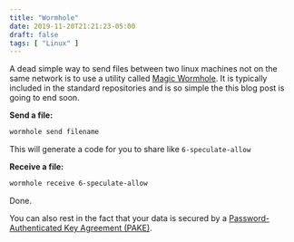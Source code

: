 ```yaml
---
title: "Wormhole"
date: 2019-11-20T21:21:23-05:00
draft: false
tags: [ "Linux" ]
---
```


A dead simple way to send files between two linux machines not on the same network is to use a utility called [Magic Wormhole](https://github.com/warner/magic-wormhole). It is typically included in the standard repositories and is so simple the this blog post is going to end soon.

**Send a file:**

```bash
wormhole send filename 
```

This will generate a code for you to share like `6-speculate-allow`

**Receive a file:**

```bash
wormhole receive 6-speculate-allow
```

Done.

You can also rest in the fact that your data is secured by a [Password-Authenticated Key Agreement (PAKE)](https://en.wikipedia.org/wiki/Password-authenticated_key_agreement).

